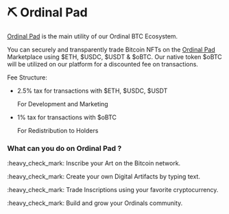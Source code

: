 # ⛏ Ordinal Pad

[Ordinal Pad](https://ordinalbtc.app/) is the main utility of our Ordinal BTC Ecosystem.

You can securely and transparently trade Bitcoin NFTs on the [Ordinal Pad](https://ordinalbtc.app/) Marketplace using $ETH, $USDC, $USDT & $oBTC. Our native token $oBTC will be utilized on our platform for a discounted fee on transactions.

Fee Structure:&#x20;

*   2.5% tax for transactions with $ETH, $USDC, $USDT&#x20;

    For Development and Marketing&#x20;
*   1% tax for transactions with $oBTC&#x20;

    For Redistribution to Holders

### What can you do on Ordinal Pad ?

:heavy\_check\_mark: Inscribe your Art on the Bitcoin network.

:heavy\_check\_mark: Create your own Digital Artifacts by typing text.

:heavy\_check\_mark: Trade Inscriptions using your favorite cryptocurrency.

:heavy\_check\_mark: Build and grow your Ordinals community.


